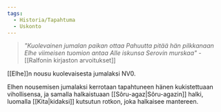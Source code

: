 ```yaml
---
tags:
  - Historia/Tapahtuma
  - Uskonto
---
```

>*"Kuolevainen jumalan paikan ottaa 
>Pahuutta pitää hän pilkkanaan 
>Elhe viimeisen tuomion antaa 
>Alle iskunsa Serovin murskaa"*
>-[[Ralfonin kirjaston arvoitukset]]

[[Elhe]]n nousu kuolevaisesta jumalaksi NV0.

Elhen nousemisen jumalaksi kerrotaan tapahtuneen hänen kukistettuaan vihollisensa, ja samalla halkaistuaan [[Sôru-agaz|Sôru-agazin]] halki, luomalla [[Kita|kidaksi]] kutsutun rotkon, joka halkaisee mantereen.